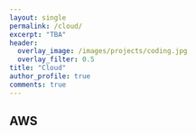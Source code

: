 ```yaml
---
layout: single
permalink: /cloud/
excerpt: "TBA"
header:
  overlay_image: /images/projects/coding.jpg
  overlay_filter: 0.5
title: "Cloud"
author_profile: true
comments: true
---
```


## AWS

